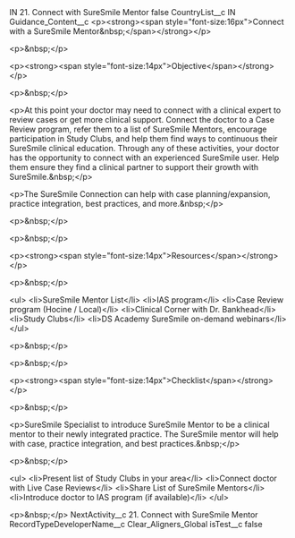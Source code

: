 <?xml version="1.0" encoding="UTF-8"?>
<CustomMetadata xmlns="http://soap.sforce.com/2006/04/metadata" xmlns:xsi="http://www.w3.org/2001/XMLSchema-instance" xmlns:xsd="http://www.w3.org/2001/XMLSchema">
    <label>IN 21. Connect with SureSmile Mentor</label>
    <protected>false</protected>
    <values>
        <field>CountryList__c</field>
        <value xsi:type="xsd:string">IN</value>
    </values>
    <values>
        <field>Guidance_Content__c</field>
        <value xsi:type="xsd:string">&lt;p&gt;&lt;strong&gt;&lt;span style=&quot;font-size:16px&quot;&gt;Connect with a SureSmile Mentor&amp;nbsp;&lt;/span&gt;&lt;/strong&gt;&lt;/p&gt;

&lt;p&gt;&amp;nbsp;&lt;/p&gt;

&lt;p&gt;&lt;strong&gt;&lt;span style=&quot;font-size:14px&quot;&gt;Objective&lt;/span&gt;&lt;/strong&gt;&lt;/p&gt;

&lt;p&gt;&amp;nbsp;&lt;/p&gt;

&lt;p&gt;At this point your doctor may need to connect with a clinical expert to review cases or get more clinical support. Connect the doctor to a Case Review program, refer them to a list of SureSmile Mentors, encourage participation in Study Clubs, and help them find ways to continuous their SureSmile clinical education. Through any of these activities, your doctor has the opportunity to connect with an experienced SureSmile user. Help them ensure they find a clinical partner to support their growth with SureSmile.&amp;nbsp;&lt;/p&gt;

&lt;p&gt;The SureSmile Connection can help with case planning/expansion, practice integration, best practices, and more.&amp;nbsp;&lt;/p&gt;

&lt;p&gt;&amp;nbsp;&lt;/p&gt;

&lt;p&gt;&amp;nbsp;&lt;/p&gt;

&lt;p&gt;&lt;strong&gt;&lt;span style=&quot;font-size:14px&quot;&gt;Resources&lt;/span&gt;&lt;/strong&gt;&lt;/p&gt;

&lt;p&gt;&amp;nbsp;&lt;/p&gt;

&lt;ul&gt;
&lt;li&gt;SureSmile Mentor List&lt;/li&gt;
&lt;li&gt;IAS program&lt;/li&gt;
&lt;li&gt;Case Review program (Hocine / Local)&lt;/li&gt;
&lt;li&gt;Clinical Corner with Dr. Bankhead&lt;/li&gt;
&lt;li&gt;Study Clubs&lt;/li&gt;
&lt;li&gt;DS Academy SureSmile on-demand webinars&lt;/li&gt;
&lt;/ul&gt;

&lt;p&gt;&amp;nbsp;&lt;/p&gt;

&lt;p&gt;&amp;nbsp;&lt;/p&gt;

&lt;p&gt;&lt;strong&gt;&lt;span style=&quot;font-size:14px&quot;&gt;Checklist&lt;/span&gt;&lt;/strong&gt;&lt;/p&gt;

&lt;p&gt;&amp;nbsp;&lt;/p&gt;

&lt;p&gt;SureSmile Specialist to introduce SureSmile Mentor to be a clinical mentor to their newly integrated practice. The SureSmile mentor will help with case, practice integration, and best practices.&amp;nbsp;&lt;/p&gt;

&lt;p&gt;&amp;nbsp;&lt;/p&gt;

&lt;ul&gt;
&lt;li&gt;Present list of Study Clubs in your area&lt;/li&gt;
&lt;li&gt;Connect doctor with Live Case Reviews&lt;/li&gt;
&lt;li&gt;Share List of SureSmile Mentors&lt;/li&gt;
&lt;li&gt;Introduce doctor to IAS program (if available)&lt;/li&gt;
&lt;/ul&gt;

&lt;p&gt;&amp;nbsp;&lt;/p&gt;</value>
    </values>
    <values>
        <field>NextActivity__c</field>
        <value xsi:type="xsd:string">21. Connect with SureSmile Mentor</value>
    </values>
    <values>
        <field>RecordTypeDeveloperName__c</field>
        <value xsi:type="xsd:string">Clear_Aligners_Global</value>
    </values>
    <values>
        <field>isTest__c</field>
        <value xsi:type="xsd:boolean">false</value>
    </values>
</CustomMetadata>
